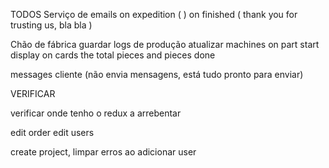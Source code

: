 TODOS
Serviço de emails
    on expedition (  )
    on finished ( thank you for trusting us, bla bla )

Chão de fábrica
    guardar logs de produção
    atualizar machines on part start
    display on cards the total pieces and pieces done

messages cliente (não envia mensagens, está tudo pronto para enviar)


VERIFICAR

verificar onde tenho o redux a arrebentar


edit order
edit users

create project, limpar erros ao adicionar user